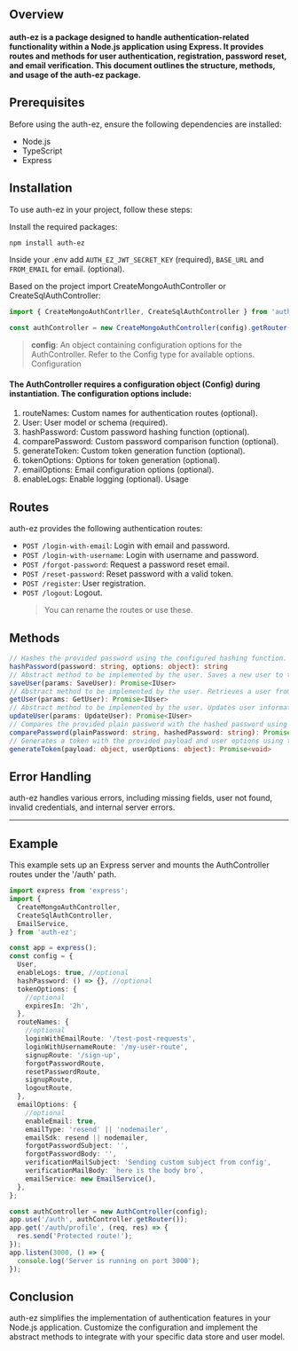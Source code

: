 ## Overview

#### auth-ez is a package designed to handle authentication-related functionality within a Node.js application using Express. It provides routes and methods for user authentication, registration, password reset, and email verification. This document outlines the structure, methods, and usage of the auth-ez package.

## Prerequisites

<p>Before using the auth-ez, ensure the following dependencies are installed:</p>

- Node.js
- TypeScript
- Express

## Installation

To use auth-ez in your project, follow these steps:

Install the required packages:

```bash
npm install auth-ez
```
Inside your .env add ```AUTH_EZ_JWT_SECRET_KEY``` (required), ```BASE_URL```  and ```FROM_EMAIL``` for email. (optional).

Based on the project import CreateMongoAuthController or CreateSqlAuthController:

```typescript
import { CreateMongoAuthContrller, CreateSqlAuthController } from 'auth-ez';
```

```typescript
const authController = new CreateMongoAuthController(config).getRouter();
```

> **config**: An object containing configuration options for the AuthController. Refer to the Config type for available options.
> Configuration

#### The AuthController requires a configuration object (Config) during instantiation. The configuration options include:

1. routeNames: Custom names for authentication routes (optional).
2. User: User model or schema (required).
3. hashPassword: Custom password hashing function (optional).
4. comparePassword: Custom password comparison function (optional).
5. generateToken: Custom token generation function (optional).
6. tokenOptions: Options for token generation (optional).
7. emailOptions: Email configuration options (optional).
8. enableLogs: Enable logging (optional).
   Usage

## Routes

auth-ez provides the following authentication routes:

- `POST /login-with-email`: Login with email and password.
- `POST /login-with-username`: Login with username and password.
- `POST /forgot-password`: Request a password reset email.
- `POST /reset-password`: Reset password with a valid token.
- `POST /register`: User registration.
- `POST /logout`: Logout.
  > You can rename the routes or use these.

## Methods

```typescript
// Hashes the provided password using the configured hashing function.
hashPassword(password: string, options: object): string
// Abstract method to be implemented by the user. Saves a new user to the data store.
saveUser(params: SaveUser): Promise<IUser>
// Abstract method to be implemented by the user. Retrieves a user from the data store.
getUser(params: GetUser): Promise<IUser>
// Abstract method to be implemented by the user. Updates user information in the data store.
updateUser(params: UpdateUser): Promise<IUser>
// Compares the provided plain password with the hashed password using the configured comparison function.
comparePassword(plainPassword: string, hashedPassword: string): Promise<boolean>
// Generates a token with the provided payload and user options using the configured token generation function.
generateToken(payload: object, userOptions: object): Promise<void>

```

## Error Handling

auth-ez handles various errors, including missing fields, user not found, invalid credentials, and internal server errors.

---

## Example

This example sets up an Express server and mounts the AuthController routes under the '/auth' path.

```typescript
import express from 'express';
import {
  CreateMongoAuthController,
  CreateSqlAuthController,
  EmailService,
} from 'auth-ez';

const app = express();
const config = {
  User,
  enableLogs: true, //optional
  hashPassword: () => {}, //optional
  tokenOptions: {
    //optional
    expiresIn: '2h',
  },
  routeNames: {
    //optional
    loginWithEmailRoute: '/test-post-requests',
    loginWithUsernameRoute: '/my-user-route',
    signupRoute: '/sign-up',
    forgotPasswordRoute,
    resetPasswordRoute,
    signupRoute,
    logoutRoute,
  },
  emailOptions: {
    //optional
    enableEmail: true,
    emailType: 'resend' || 'nodemailer',
    emailSdk: resend || nodemailer,
    forgotPasswordSubject: '',
    forgotPasswordBody: '',
    verificationMailSubject: 'Sending custom subject from config',
    verificationMailBody: `here is the body bro`,
    emailService: new EmailService(),
  },
};

const authController = new AuthController(config);
app.use('/auth', authController.getRouter());
app.get('/auth/profile', (req, res) => {
  res.send('Protected route!');
});
app.listen(3000, () => {
  console.log('Server is running on port 3000');
});
```

## Conclusion

auth-ez simplifies the implementation of authentication features in your Node.js application. Customize the configuration and implement the abstract methods to integrate with your specific data store and user model.
